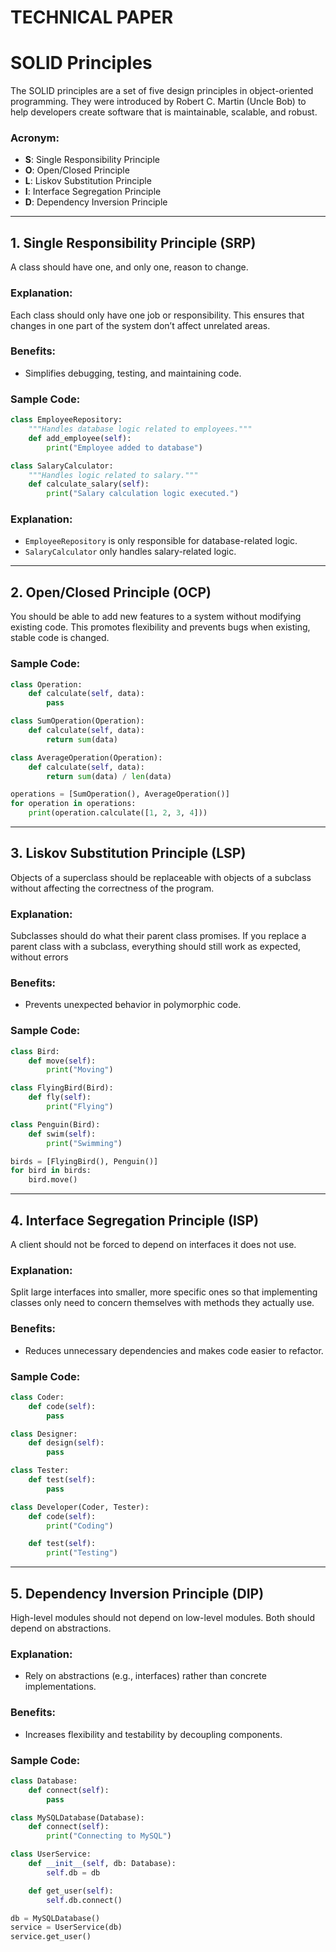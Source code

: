
# TECHNICAL PAPER

# SOLID Principles

The SOLID principles are a set of five design principles in object-oriented programming. They were introduced by Robert C. Martin (Uncle Bob) to help developers create software that is maintainable, scalable, and robust.

### Acronym:
- **S**: Single Responsibility Principle
- **O**: Open/Closed Principle
- **L**: Liskov Substitution Principle
- **I**: Interface Segregation Principle
- **D**: Dependency Inversion Principle

---

## 1. Single Responsibility Principle (SRP)

A class should have one, and only one, reason to change.

### Explanation:
Each class should only have one job or responsibility. This ensures that changes in one part of the system don’t affect unrelated areas.

### Benefits:
- Simplifies debugging, testing, and maintaining code.

### Sample Code:
```python
class EmployeeRepository:
    """Handles database logic related to employees."""
    def add_employee(self):
        print("Employee added to database")

class SalaryCalculator:
    """Handles logic related to salary."""
    def calculate_salary(self):
        print("Salary calculation logic executed.")
```
### Explanation:
- `EmployeeRepository` is only responsible for database-related logic.
- `SalaryCalculator` only handles salary-related logic.

---

## 2. Open/Closed Principle (OCP)

You should be able to add new features to a system without modifying existing code. This promotes flexibility and prevents bugs when existing, stable code is changed.

### Sample Code:
```python
class Operation:
    def calculate(self, data):
        pass

class SumOperation(Operation):
    def calculate(self, data):
        return sum(data)

class AverageOperation(Operation):
    def calculate(self, data):
        return sum(data) / len(data)

operations = [SumOperation(), AverageOperation()]
for operation in operations:
    print(operation.calculate([1, 2, 3, 4]))
```

---

## 3. Liskov Substitution Principle (LSP)

Objects of a superclass should be replaceable with objects of a subclass without affecting the correctness of the program.

### Explanation:
Subclasses should do what their parent class promises. If you replace a parent class with a subclass, everything should still work as expected, without errors

### Benefits:
- Prevents unexpected behavior in polymorphic code.

### Sample Code:
```python
class Bird:
    def move(self):
        print("Moving")

class FlyingBird(Bird):
    def fly(self):
        print("Flying")

class Penguin(Bird):
    def swim(self):
        print("Swimming")

birds = [FlyingBird(), Penguin()]
for bird in birds:
    bird.move()
```

---

## 4. Interface Segregation Principle (ISP)

A client should not be forced to depend on interfaces it does not use.

### Explanation:
Split large interfaces into smaller, more specific ones so that implementing classes only need to concern themselves with methods they actually use.

### Benefits:
- Reduces unnecessary dependencies and makes code easier to refactor.

### Sample Code:
```python
class Coder:
    def code(self):
        pass

class Designer:
    def design(self):
        pass

class Tester:
    def test(self):
        pass

class Developer(Coder, Tester):
    def code(self):
        print("Coding")

    def test(self):
        print("Testing")
```

---

## 5. Dependency Inversion Principle (DIP)

High-level modules should not depend on low-level modules. Both should depend on abstractions.

### Explanation:
- Rely on abstractions (e.g., interfaces) rather than concrete implementations.

### Benefits:
- Increases flexibility and testability by decoupling components.

### Sample Code:
```python
class Database:
    def connect(self):
        pass

class MySQLDatabase(Database):
    def connect(self):
        print("Connecting to MySQL")

class UserService:
    def __init__(self, db: Database):
        self.db = db

    def get_user(self):
        self.db.connect()

db = MySQLDatabase()
service = UserService(db)
service.get_user()
```


      

